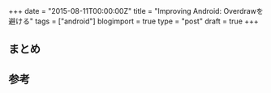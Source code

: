 +++
date = "2015-08-11T00:00:00Z"
title = "Improving Android: Overdrawを避ける"
tags = ["android"]
blogimport = true
type = "post"
draft = true
+++


## まとめ


## 参考

